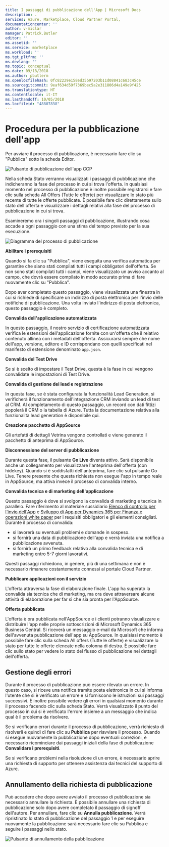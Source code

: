 ```yaml
---
title: I passaggi di pubblicazione dell'App | Microsoft Docs
description: .
services: Azure, Marketplace, Cloud Partner Portal,
documentationcenter: ''
author: v-miclar
manager: Patrick.Butler
editor: ''
ms.assetid: ''
ms.service: marketplace
ms.workload: ''
ms.tgt_pltfrm: ''
ms.devlang: ''
ms.topic: conceptual
ms.date: 09/18/2018
ms.author: pbutlerm
ms.openlocfilehash: 0fc82229e158ed35b97203b11d08841c683c45ce
ms.sourcegitcommit: 9eaf634d59f7369bec5a2e311806d4a149e9f425
ms.translationtype: HT
ms.contentlocale: it-IT
ms.lasthandoff: 10/05/2018
ms.locfileid: "48807838"
---
```

<a name="app-publishing-steps"></a>Procedura per la pubblicazione dell'app
====================

Per avviare il processo di pubblicazione, è necessario fare clic su "Pubblica" sotto la scheda Editor.

![Pulsante di pubblicazione dell'app CCP](./media/d365-financials/image014.jpg)


Nella scheda Stato verranno visualizzati i passaggi di pubblicazione che indicheranno la fase del processo in cui si trova l'offerta. In qualsiasi momento nel processo di pubblicazione è inoltre possibile registrarsi e fare clic sulla scheda All Offers (Tutte le offerte) per visualizzare lo stato più recente di tutte le offerte pubblicate. È possibile fare clic direttamente sullo stato dell'offerta e visualizzare i dettagli relativi alla fase del processo di pubblicazione in cui si trova.

Esamineremo ora i singoli passaggi di pubblicazione, illustrando cosa accade a ogni passaggio con una stima del tempo previsto per la sua esecuzione.

![Diagramma del processo di pubblicazione](./media/d365-financials/image017.png)


**Abilitare i prerequisiti**

Quando si fa clic su "Pubblica", viene eseguita una verifica automatica per garantire che siano stati compilati tutti i campi obbligatori dell'offerta. Se non sono stati compilati tutti i campi, viene visualizzato un avviso accanto al campo, che dovrà essere compilato in modo accurato prima di fare nuovamente clic su "Pubblica".

Dopo aver completato questo passaggio, viene visualizzata una finestra in cui si richiede di specificare un indirizzo di posta elettronica per l'invio delle notifiche di pubblicazione. Una volta inviato l'indirizzo di posta elettronica, questo passaggio è completo.


**Convalida dell'applicazione automatizzata**

In questo passaggio, il nostro servizio di certificazione automatizzata verifica le estensioni dell'applicazione fornite con un'offerta che il relativo contenuto allinea con i metadati dell'offerta. Assicurarsi sempre che nome dell'app, versione, editore e ID corrispondano con quelli specificati nel manifesto di estensione denominato `app.json`.


**Convalida del Test Drive**

Se si è scelto di impostare il Test Drive, questa è la fase in cui vengono convalidate le impostazioni di Test Drive.


**Convalida di gestione dei lead e registrazione**

In questa fase, se è stata configurata la funzionalità Lead Generation, si verificherà il funzionamento dell'integrazione CRM inviando un lead di test al CRM. Al completamento di questo passaggio, un record con dati fittizi popolerà il CRM o la tabella di Azure. Tutta la documentazione relativa alla funzionalità lead generation è disponibile qui.


**Creazione pacchetto di AppSource**

Gli artefatti di dettagli Vetrina vengono controllati e viene generato il pacchetto di anteprima di AppSource.


**Disconnessione del server di pubblicazione**

Durante questa fase, il pulsante **Go Live** diventa attivo. Sarà disponibile anche un collegamento per visualizzare l'anteprima dell'offerta (con hidekey). Quando si è soddisfatti dell'anteprima, fare clic sul pulsante Go Live.
Tenere presente che questa richiesta non esegue l'app in tempo reale in AppSource, ma attiva invece il processo di convalida interno.


**Convalida tecnica e di marketing dell'applicazione**

Questo passaggio è dove si svolgono la convalida di marketing e tecnica in parallelo. Fare riferimento al materiale sussidiario [Elenco di controllo per l'invio dell'App](https://aka.ms/CheckBeforeYouSubmit) e [Sviluppo di App per Dynamics 365 per Finanza e operazioni white paper](https://go.microsoft.com/fwlink/?linkid=841518) per i requisiti obbligatori e gli elementi consigliati. Durante il processo di convalida:
-  si lavorerà su eventuali problemi e domande in sospeso.  
- si fornirà una data di pubblicazione dell'app e verrà inviata una notifica a pubblicazione avvenuta. 
- si fornirà un primo feedback relativo alla convalida tecnica e di marketing entro 5-7 giorni lavorativi.

Questi passaggi richiedono, in genere, più di una settimana e non è necessario rimanere costantemente connessi al portale Cloud Partner.


**Pubblicare applicazioni con il servizio**

L'offerta attraversa la fase di elaborazione finale. L'app ha superato la convalida sia tecnica che di marketing, ma ora deve attraversare alcune attività di elaborazione per far sì che sia pronta per l'AppSource.


**Offerta pubblicata**

L'offerta è ora pubblicata nell'AppSource e i clienti potranno visualizzare e distribuire l'app nelle proprie sottoscrizioni di Microsoft Dynamics 365 Business Central. Si riceverà un messaggio e-mail da Microsoft che informa dell'avvenuta pubblicazione dell'app su AppSource. In qualsiasi momento è possibile fare clic sulla scheda All offers (Tutte le offerte) e visualizzare lo stato per tutte le offerte elencate nella colonna di destra. È possibile fare clic sullo stato per vedere lo stato del flusso di pubblicazione nei dettagli dell'offerta.


<a name="error-handling"></a>Gestione degli errori
--------------

Durante il processo di pubblicazione può essere rilevato un errore. In questo caso, si riceve una notifica tramite posta elettronica in cui si informa l'utente che si è verificato un errore e si forniscono le istruzioni sui passaggi successivi. È inoltre possibile vedere gli errori in qualsiasi momento durante il processo facendo clic sulla scheda Stato. Verrà visualizzato il punto del processo in cui si è verificato l'errore insieme a un messaggio che indica qual è il problema da risolvere.

Se si verificano errori durante il processo di pubblicazione, verrà richiesto di risolverli e quindi di fare clic su **Pubblica** per riavviare il processo. Quando si esegue nuovamente la pubblicazione dopo eventuali correzioni, è necessario ricominciare dai passaggi iniziali della fase di pubblicazione **Convalidare i prerequisiti**.

Se si verificano problemi nella risoluzione di un errore, è necessario aprire una richiesta di supporto per ottenere assistenza dai tecnici del supporto di Azure.


<a name="canceling-the-publishing-request"></a>Annullamento della richiesta di pubblicazione
--------------------------------

Può accadere che dopo avere avviato il processo di pubblicazione sia necessario annullare la richiesta. È possibile annullare una richiesta di pubblicazione solo dopo avere completato il passaggio di signoff dell'autore. Per annullare, fare clic su **Annulla pubblicazione**. Verrà ripristinato lo stato di pubblicazione del passaggio 1 e per eseguire nuovamente la pubblicazione sarà necessario fare clic su Pubblica e seguire i passaggi nello stato.

![Pulsante di annullamento della pubblicazione](./media/d365-financials/image013.png)
